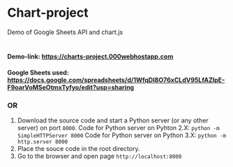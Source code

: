 # Chart-project
Demo of Google Sheets API and chart.js
#
#### Demo-link: <https://charts-project.000webhostapp.com>

#### Google Sheets used: <https://docs.google.com/spreadsheets/d/1WfqDI8O76xCLdV95LfAZlpE-F9oarVoMSeOtmxTyfyo/edit?usp=sharing>

### OR

1. Download the source code and start a Python server (or any other server) on port `8000`.
 Code for Python server on Pyhton 2.X: `python -m SimpleHTTPServer 8000`
 Code for Python server on Python 3.X: `python -m http.server 8000`
2. Place the souce code in the root directory.
3. Go to the browser and open page `http://localhost:8000`
